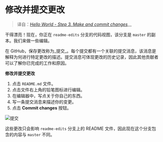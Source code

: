 # 修改并提交更改

> 译自：[_Hello World - Step 3. Make and commit changes_](https://guides.github.com/activities/hello-world/#commit)\_\_

干得漂亮！现在，你正在 `readme-edits` 分支的代码视图，该分支是 `master` 的副本。我们来做一些编辑。

在 GitHub，保存更改称为_提交_。每个提交都有一个关联的提交消息，该消息是解释为何进行特定更改的描述。提交消息可体现更改的历史记录，因此其他贡献者可以了解你已完成的工作和原因。

**修改并提交更改**

1. 点击 `README.md` 文件。
2. 点击文件右上角的铅笔图标进行编辑。
3. 在编辑器中，写点关于你自己的东西。
4. 写一条提交消息来描述你的变更。
5. 点击 **Commit changes** 按钮。

![&#x63D0;&#x4EA4;](https://guides.github.com/activities/hello-world/commit.png)

这些更改只会影响 `readme-edits` 分支上的 README 文件，因此现在这个分支包含的内容与 `master` 不同。

